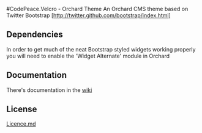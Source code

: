 #CodePeace.Velcro - Orchard Theme
An Orchard CMS theme based on Twitter Bootstrap [http://twitter.github.com/bootstrap/index.html]

## Dependencies
In order to get much of the neat Bootstrap styled widgets working properly you will need to enable the 'Widget Alternate' module in Orchard

## Documentation
There's documentation in the [wiki](https://github.com/philpeace/CodePeace.Velcro/wiki)

## License

[Licence.md](https://github.com/philpeace/CodePeace.Velcro/blob/master/License.md)


